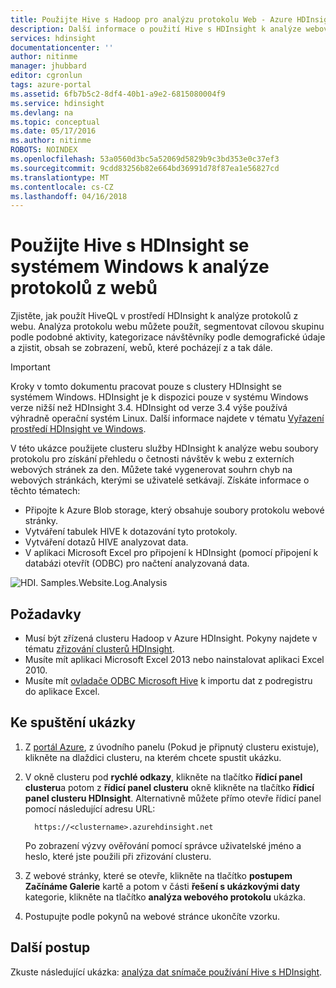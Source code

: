 ```yaml
---
title: Použijte Hive s Hadoop pro analýzu protokolu Web - Azure HDInsight | Microsoft Docs
description: Další informace o použití Hive s HDInsight k analýze webových protokolů. Budete používat soubor protokolu jako vstup do tabulky HDInsight a použít HiveQL k dotazování data.
services: hdinsight
documentationcenter: ''
author: nitinme
manager: jhubbard
editor: cgronlun
tags: azure-portal
ms.assetid: 6fb7b5c2-8df4-40b1-a9e2-6815080004f9
ms.service: hdinsight
ms.devlang: na
ms.topic: conceptual
ms.date: 05/17/2016
ms.author: nitinme
ROBOTS: NOINDEX
ms.openlocfilehash: 53a0560d3bc5a52069d5829b9c3bd353e0c37ef3
ms.sourcegitcommit: 9cdd83256b82e664bd36991d78f87ea1e56827cd
ms.translationtype: MT
ms.contentlocale: cs-CZ
ms.lasthandoff: 04/16/2018
---
```

# <a name="use-hive-with-windows-based-hdinsight-to-analyze-logs-from-websites"></a>Použijte Hive s HDInsight se systémem Windows k analýze protokolů z webů
Zjistěte, jak použít HiveQL v prostředí HDInsight k analýze protokolů z webu. Analýza protokolu webu můžete použít, segmentovat cílovou skupinu podle podobné aktivity, kategorizace návštěvníky podle demografické údaje a zjistit, obsah se zobrazení, webů, které pocházejí z a tak dále.

> [!IMPORTANT]
> Kroky v tomto dokumentu pracovat pouze s clustery HDInsight se systémem Windows. HDInsight je k dispozici pouze v systému Windows verze nižší než HDInsight 3.4. HDInsight od verze 3.4 výše používá výhradně operační systém Linux. Další informace najdete v tématu [Vyřazení prostředí HDInsight ve Windows](../hdinsight-component-versioning.md#hdinsight-windows-retirement).

V této ukázce použijete clusteru služby HDInsight k analýze webu soubory protokolu pro získání přehledu o četnosti návštěv k webu z externích webových stránek za den. Můžete také vygenerovat souhrn chyb na webových stránkách, kterými se uživatelé setkávají. Získáte informace o těchto tématech:

* Připojte k Azure Blob storage, který obsahuje soubory protokolu webové stránky.
* Vytváření tabulek HIVE k dotazování tyto protokoly.
* Vytváření dotazů HIVE analyzovat data.
* V aplikaci Microsoft Excel pro připojení k HDInsight (pomocí připojení k databázi otevřít (ODBC) pro načtení analyzovaná data.

![HDI. Samples.Website.Log.Analysis](./media/apache-hive-analyze-website-log/hdinsight-weblogs-sample.png)

## <a name="prerequisites"></a>Požadavky
* Musí být zřízená clusteru Hadoop v Azure HDInsight. Pokyny najdete v tématu [zřizování clusterů HDInsight](../hdinsight-hadoop-provision-linux-clusters.md).
* Musíte mít aplikaci Microsoft Excel 2013 nebo nainstalovat aplikaci Excel 2010.
* Musíte mít [ovladače ODBC Microsoft Hive](http://www.microsoft.com/download/details.aspx?id=40886) k importu dat z podregistru do aplikace Excel.

## <a name="to-run-the-sample"></a>Ke spuštění ukázky
1. Z [portál Azure](https://portal.azure.com/), z úvodního panelu (Pokud je připnutý clusteru existuje), klikněte na dlaždici clusteru, na kterém chcete spustit ukázku.
2. V okně clusteru pod **rychlé odkazy**, klikněte na tlačítko **řídicí panel clusteru**a potom z **řídicí panel clusteru** okně klikněte na tlačítko **řídicí panel clusteru HDInsight**. Alternativně můžete přímo otevře řídicí panel pomocí následující adresu URL:

         https://<clustername>.azurehdinsight.net

    Po zobrazení výzvy ověřování pomocí správce uživatelské jméno a heslo, které jste použili při zřizování clusteru.
3. Z webové stránky, které se otevře, klikněte na tlačítko **postupem Začínáme Galerie** kartě a potom v části **řešení s ukázkovými daty** kategorie, klikněte na tlačítko **analýza webového protokolu** ukázka.
4. Postupujte podle pokynů na webové stránce ukončíte vzorku.

## <a name="next-steps"></a>Další postup
Zkuste následující ukázka: [analýza dat snímače používání Hive s HDInsight](apache-hive-analyze-sensor-data.md).

[hdinsight-sensor-data-sample]: ../hdinsight-use-hive-sensor-data-analysis.md
